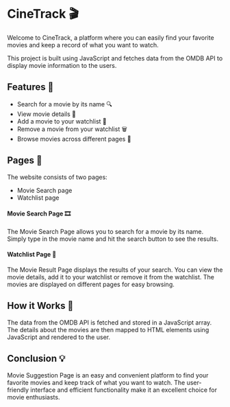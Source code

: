 # CineTrack 🎬
Welcome to CineTrack, a platform where you can easily find your favorite movies and keep a record of what you want to watch. 

This project is built using JavaScript and fetches data from the OMDB API to display movie information to the users.

## Features 🎯
- Search for a movie by its name 🔍
- View movie details 🎥
- Add a movie to your watchlist 📝
- Remove a movie from your watchlist 🗑️
- Browse movies across different pages 📃

## Pages 📄

The website consists of two pages:

- Movie Search page
- Watchlist page

#### Movie Search Page 🎞️
The Movie Search Page allows you to search for a movie by its name. Simply type in the movie name and hit the search button to see the results.

#### Watchlist  Page 📃
The Movie Result Page displays the results of your search. You can view the movie details, add it to your watchlist or remove it from the watchlist. The movies are displayed on different pages for easy browsing.

## How it Works 🤔
The data from the OMDB API is fetched and stored in a JavaScript array. The details about the movies are then mapped to HTML elements using JavaScript and rendered to the user.

## Conclusion 💡
Movie Suggestion Page is an easy and convenient platform to find your favorite movies and keep track of what you want to watch. The user-friendly interface and efficient functionality make it an excellent choice for movie enthusiasts.




